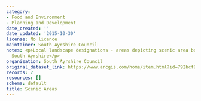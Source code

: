 ```yaml
---
category:
- Food and Environment
- Planning and Development
date_created: ''
date_updated: '2015-10-30'
license: No licence
maintainer: South Ayrshire Council
notes: <p>Local landscape designations - areas depicting scenic area boundaries for
  South Ayrshire</p>
organization: South Ayrshire Council
original_dataset_link: https://www.arcgis.com/home/item.html?id=792bcf9e8f654c209de6b05be1319506
records: 2
resources: []
schema: default
title: Scenic Areas
---
```


